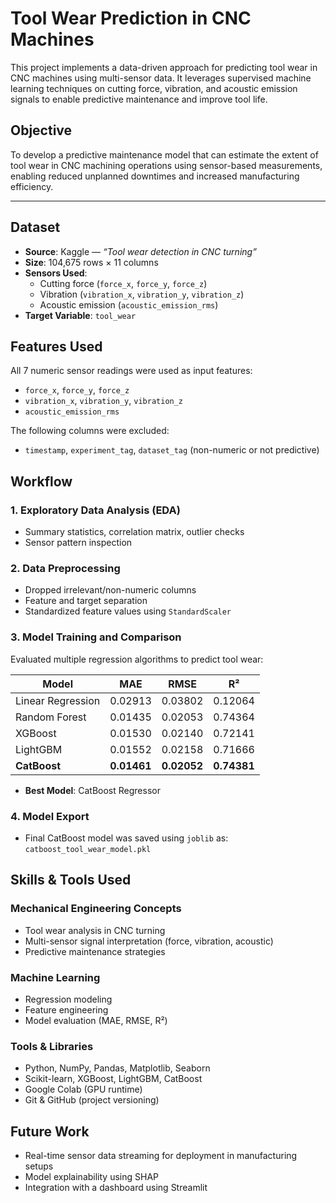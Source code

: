 # Tool Wear Prediction in CNC Machines

This project implements a data-driven approach for predicting tool wear in CNC machines using multi-sensor data. It leverages supervised machine learning techniques on cutting force, vibration, and acoustic emission signals to enable predictive maintenance and improve tool life.

## Objective

To develop a predictive maintenance model that can estimate the extent of tool wear in CNC machining operations using sensor-based measurements, enabling reduced unplanned downtimes and increased manufacturing efficiency.

---

## Dataset

- **Source**: Kaggle — *“Tool wear detection in CNC turning”*
- **Size**: 104,675 rows × 11 columns
- **Sensors Used**:
  - Cutting force (`force_x`, `force_y`, `force_z`)
  - Vibration (`vibration_x`, `vibration_y`, `vibration_z`)
  - Acoustic emission (`acoustic_emission_rms`)
- **Target Variable**: `tool_wear`

## Features Used

All 7 numeric sensor readings were used as input features:
- `force_x`, `force_y`, `force_z`
- `vibration_x`, `vibration_y`, `vibration_z`
- `acoustic_emission_rms`

The following columns were excluded:
- `timestamp`, `experiment_tag`, `dataset_tag` (non-numeric or not predictive)

## Workflow

### 1. Exploratory Data Analysis (EDA)
- Summary statistics, correlation matrix, outlier checks
- Sensor pattern inspection

### 2. Data Preprocessing
- Dropped irrelevant/non-numeric columns
- Feature and target separation
- Standardized feature values using `StandardScaler`

### 3. Model Training and Comparison
Evaluated multiple regression algorithms to predict tool wear:

| Model             | MAE     | RMSE    | R²       |
|------------------|---------|---------|----------|
| Linear Regression| 0.02913 | 0.03802 | 0.12064  |
| Random Forest     | 0.01435 | 0.02053 | 0.74364  |
| XGBoost           | 0.01530 | 0.02140 | 0.72141  |
| LightGBM          | 0.01552 | 0.02158 | 0.71666  |
| **CatBoost**      | **0.01461** | **0.02052** | **0.74381** |

- **Best Model**: CatBoost Regressor

### 4. Model Export
- Final CatBoost model was saved using `joblib` as: `catboost_tool_wear_model.pkl`

## Skills & Tools Used

### Mechanical Engineering Concepts
- Tool wear analysis in CNC turning
- Multi-sensor signal interpretation (force, vibration, acoustic)
- Predictive maintenance strategies

### Machine Learning
- Regression modeling
- Feature engineering
- Model evaluation (MAE, RMSE, R²)

### Tools & Libraries
- Python, NumPy, Pandas, Matplotlib, Seaborn
- Scikit-learn, XGBoost, LightGBM, CatBoost
- Google Colab (GPU runtime)
- Git & GitHub (project versioning)

## Future Work

- Real-time sensor data streaming for deployment in manufacturing setups
- Model explainability using SHAP
- Integration with a dashboard using Streamlit
